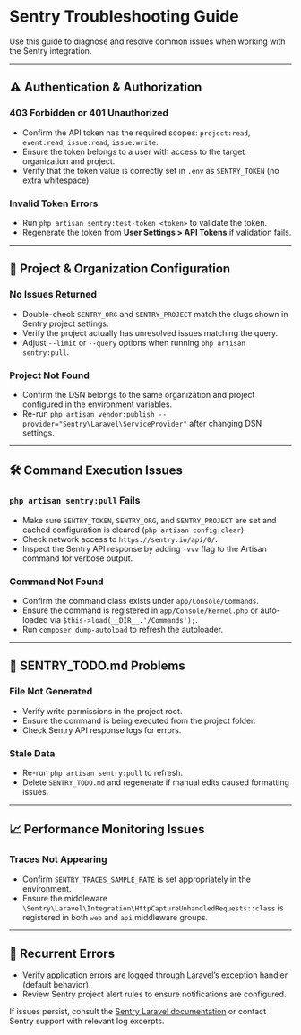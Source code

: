 # Sentry Troubleshooting Guide

Use this guide to diagnose and resolve common issues when working with the Sentry integration.

---

## ⚠️ Authentication & Authorization

### 403 Forbidden or 401 Unauthorized

- Confirm the API token has the required scopes: `project:read`, `event:read`, `issue:read`, `issue:write`.
- Ensure the token belongs to a user with access to the target organization and project.
- Verify that the token value is correctly set in `.env` as `SENTRY_TOKEN` (no extra whitespace).

### Invalid Token Errors

- Run `php artisan sentry:test-token <token>` to validate the token.
- Regenerate the token from **User Settings > API Tokens** if validation fails.

---

## 📁 Project & Organization Configuration

### No Issues Returned

- Double-check `SENTRY_ORG` and `SENTRY_PROJECT` match the slugs shown in Sentry project settings.
- Verify the project actually has unresolved issues matching the query.
- Adjust `--limit` or `--query` options when running `php artisan sentry:pull`.

### Project Not Found

- Confirm the DSN belongs to the same organization and project configured in the environment variables.
- Re-run `php artisan vendor:publish --provider="Sentry\Laravel\ServiceProvider"` after changing DSN settings.

---

## 🛠 Command Execution Issues

### `php artisan sentry:pull` Fails

- Make sure `SENTRY_TOKEN`, `SENTRY_ORG`, and `SENTRY_PROJECT` are set and cached configuration is cleared (`php artisan config:clear`).
- Check network access to `https://sentry.io/api/0/`.
- Inspect the Sentry API response by adding `-vvv` flag to the Artisan command for verbose output.

### Command Not Found

- Confirm the command class exists under `app/Console/Commands`.
- Ensure the command is registered in `app/Console/Kernel.php` or auto-loaded via `$this->load(__DIR__.'/Commands');`.
- Run `composer dump-autoload` to refresh the autoloader.

---

## 📄 SENTRY_TODO.md Problems

### File Not Generated

- Verify write permissions in the project root.
- Ensure the command is being executed from the project folder.
- Check Sentry API response logs for errors.

### Stale Data

- Re-run `php artisan sentry:pull` to refresh.
- Delete `SENTRY_TODO.md` and regenerate if manual edits caused formatting issues.

---

## 📈 Performance Monitoring Issues

### Traces Not Appearing

- Confirm `SENTRY_TRACES_SAMPLE_RATE` is set appropriately in the environment.
- Ensure the middleware `\Sentry\Laravel\Integration\HttpCaptureUnhandledRequests::class` is registered in both `web` and `api` middleware groups.

---

## 🔄 Recurrent Errors

- Verify application errors are logged through Laravel’s exception handler (default behavior).
- Review Sentry project alert rules to ensure notifications are configured.

If issues persist, consult the [Sentry Laravel documentation](https://docs.sentry.io/platforms/php/guides/laravel/) or contact Sentry support with relevant log excerpts.
